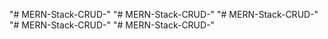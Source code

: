 "# MERN-Stack-CRUD-" 
"# MERN-Stack-CRUD-" 
"# MERN-Stack-CRUD-" 
"# MERN-Stack-CRUD-" 
"# MERN-Stack-CRUD-" 
